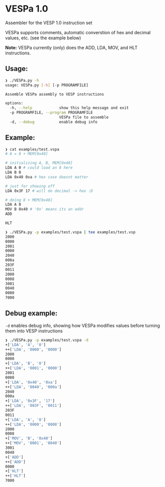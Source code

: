 # VESPa 1.0
Assembler for the VESP 1.0 instruction set

VESPa supports comments, automatic converstion of hex and decimal values, etc. (see the example below)

__Note:__ VESPa currently (only) does the ADD, LDA, MOV, and HLT instructions.

## Usage:
```sh
❯ ./VESPa.py -h
usage: VESPa.py [-h] [-p PROGRAMFILE]

Assemble VESPa assembly to VESP instructions

options:
  -h, --help            show this help message and exit
  -p PROGRAMFILE, --program PROGRAMFILE
                        VESPa file to assemble
  -d, --debug           enable debug info
```

## Example:
```sh
❯ cat examples/test.vspa
# A = 8 + MEM[0x40]

# initializing A, B, MEM[0x40]
LDA A 0 # could load an 8 here
LDA B 0
LDA 0x40 0xa # hex case doesnt matter

# just for showing off
LDA 0x3F 17 # will do decimal -> hex :D

# doing 8 + MEM[0x40]
LDA A 8
MOV B 0x40 # '0x' means its an addr
ADD

HLT

❯ ./VESPa.py -p examples/test.vspa | tee examples/test.vsp
2000
0000
2001
0000
2040
000a
203F
0011
2000
0008
3001
0040
0000
7000
```
## Debug example:
`-d` enables debug info, showing how VESPa modifies values before turning them into VESP instructions
```sh
❯ ./VESPa.py -p examples/test.vspa -d
+['LDA', 'A', '0']
++['LDA', '0000', '0000']
2000
0000
+['LDA', 'B', '0']
++['LDA', '0001', '0000']
2001
0000
+['LDA', '0x40', '0xa']
++['LDA', '0040', '000a']
2040
000a
+['LDA', '0x3F', '17']
++['LDA', '003F', '0011']
203F
0011
+['LDA', 'A', '8']
++['LDA', '0000', '0008']
2000
0008
+['MOV', 'B', '0x40']
++['MOV', '0001', '0040']
3001
0040
+['ADD']
++['ADD']
0000
+['HLT']
++['HLT']
7000
```
